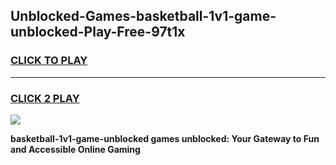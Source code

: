 
## Unblocked-Games-basketball-1v1-game-unblocked-Play-Free-97t1x
<h3>
<a href="https://premium76.site?title=basketball-1v1-game-unblocked&ref=18A1">CLICK TO PLAY</a></h3>
<hr>

<h3>
<a href="https://premium76.site?title=basketball-1v1-game-unblocked&ref=18A1">CLICK 2 PLAY</a>
  
</h3>

<a href="https://premium76.site?title=basketball-1v1-game-unblocked&ref=18A1"><img src="https://clearcache.store/games.png"></a>


**basketball-1v1-game-unblocked games unblocked: Your Gateway to Fun and Accessible Online Gaming**
